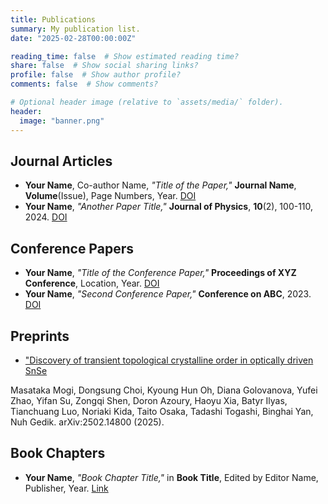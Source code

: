 ```yaml
---
title: Publications
summary: My publication list.
date: "2025-02-28T00:00:00Z"

reading_time: false  # Show estimated reading time?
share: false  # Show social sharing links?
profile: false  # Show author profile?
comments: false  # Show comments?

# Optional header image (relative to `assets/media/` folder).
header:
  image: "banner.png"
---
```


## Journal Articles
- **Your Name**, Co-author Name, *"Title of the Paper,"* **Journal Name**, **Volume**(Issue), Page Numbers, Year. [DOI](#)
- **Your Name**, *"Another Paper Title,"* **Journal of Physics**, **10**(2), 100-110, 2024. [DOI](#)

## Conference Papers
- **Your Name**, *"Title of the Conference Paper,"* **Proceedings of XYZ Conference**, Location, Year. [DOI](#)
- **Your Name**, *"Second Conference Paper,"* **Conference on ABC**, 2023. [DOI](#)

## Preprints
- ["Discovery of transient topological crystalline order in optically driven SnSe](https://arxiv.org/abs/2502.14800)

Masataka Mogi, Dongsung Choi, Kyoung Hun Oh, Diana Golovanova, Yufei Zhao, Yifan Su, Zongqi Shen, Doron Azoury, Haoyu Xia, Batyr Ilyas, Tianchuang Luo, Noriaki Kida, Taito Osaka, Tadashi Togashi, Binghai Yan, Nuh Gedik. arXiv:2502.14800 (2025).

## Book Chapters
- **Your Name**, *"Book Chapter Title,"* in **Book Title**, Edited by Editor Name, Publisher, Year. [Link](#)
